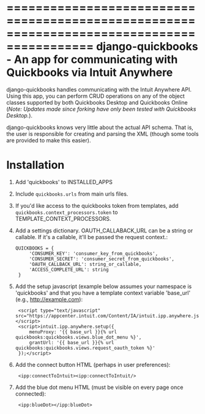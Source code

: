 ==========================================================================================
django-quickbooks - An app for communicating with Quickbooks via Intuit Anywhere
==========================================================================================

django-quickbooks handles communicating with the Intuit Anywhere API. Using
this app, you can perform CRUD operations on any of the object classes
supported by both Quickbooks Desktop and Quickbooks Online (*Note: Updates made
since forking have only been tested with Quickbooks Desktop.*).

django-quickbooks knows very little about the actual API schema. That is, the
user is responsible for creating and parsing the XML (though some tools are
provided to make this easier).

Installation
============

1. Add 'quickbooks' to INSTALLED_APPS
2. Include ``quickbooks.urls`` from main urls files.
3. If you'd like access to the quickbooks token from templates, add
   ``quickbooks.context_processors.token`` to TEMPLATE_CONTEXT_PROCESSORS.
4. Add a settings dictionary. OAUTH_CALLABACK_URL can be a string or
   callable. If it's a callable, it'll be passed the request context.:

       QUICKBOOKS = {
            'CONSUMER_KEY': 'consumer_key_from_quickbooks',
            'CONSUMER_SECRET': 'consumer_secret_from_quickbooks',
            'OAUTH_CALLBACK_URL': string_or_callable,
            'ACCESS_COMPLETE_URL': string
        }

5. Add the setup javascript (example below assumes your namespace is
   'quickbooks' and that you have a template context variable 'base_url' (e.g.,
   http://example.com):

        <script type="text/javascript" src="https://appcenter.intuit.com/Content/IA/intuit.ipp.anywhere.js"></script>
        <script>intuit.ipp.anywhere.setup({
            menuProxy: '{{ base_url }}{% url quickbooks:quickbooks.views.blue_dot_menu %}',
            grantUrl: '{{ base_url }}{% url quickbooks:quickbooks.views.request_oauth_token %}'
        });</script>

6. Add the connect button HTML (perhaps in user preferences):

        <ipp:connectToIntuit><ipp:connectToIntuit/>

7. Add the blue dot menu HTML (must be visible on every page once connected):

        <ipp:blueDot></ipp:blueDot>
